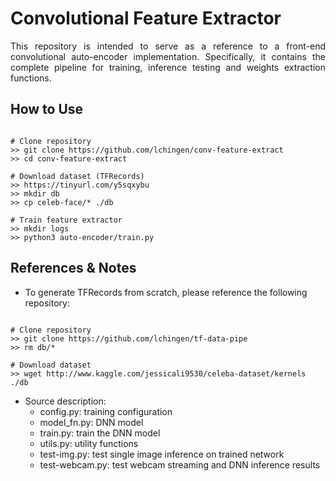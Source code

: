 # Convolutional Feature Extractor

<p align='justify'>
This repository is intended to serve as a reference to a front-end convolutional
auto-encoder implementation. Specifically, it contains the complete pipeline for
training, inference testing and weights extraction functions.
</p>


## How to Use

```console

# Clone repository
>> git clone https://github.com/lchingen/conv-feature-extract
>> cd conv-feature-extract

# Download dataset (TFRecords)
>> https://tinyurl.com/y5sqxybu
>> mkdir db
>> cp celeb-face/* ./db

# Train feature extractor
>> mkdir logs
>> python3 auto-encoder/train.py

```

## References & Notes

* To generate TFRecords from scratch, please reference the following repository:

```console    

# Clone repository
>> git clone https://github.com/lchingen/tf-data-pipe
>> rm db/*

# Download dataset
>> wget http://www.kaggle.com/jessicali9530/celeba-dataset/kernels ./db

```

* Source description:
    - config.py: training configuration
    - model_fn.py: DNN model
    - train.py: train the DNN model
    - utils.py: utility functions
    - test-img.py: test single image inference on trained network
    - test-webcam.py: test webcam streaming and DNN inference results
